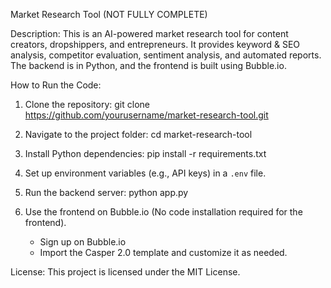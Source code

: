 Market Research Tool (NOT FULLY COMPLETE)

Description:
This is an AI-powered market research tool for content creators, dropshippers, and entrepreneurs. It provides keyword & SEO analysis, competitor evaluation, sentiment analysis, and automated reports. The backend is in Python, and the frontend is built using Bubble.io.

How to Run the Code:

1. Clone the repository:
   git clone https://github.com/yourusername/market-research-tool.git

2. Navigate to the project folder:
   cd market-research-tool

3. Install Python dependencies:
   pip install -r requirements.txt

4. Set up environment variables (e.g., API keys) in a `.env` file.

5. Run the backend server:
   python app.py

6. Use the frontend on Bubble.io (No code installation required for the frontend).
   - Sign up on Bubble.io
   - Import the Casper 2.0 template and customize it as needed.

License:
This project is licensed under the MIT License.

